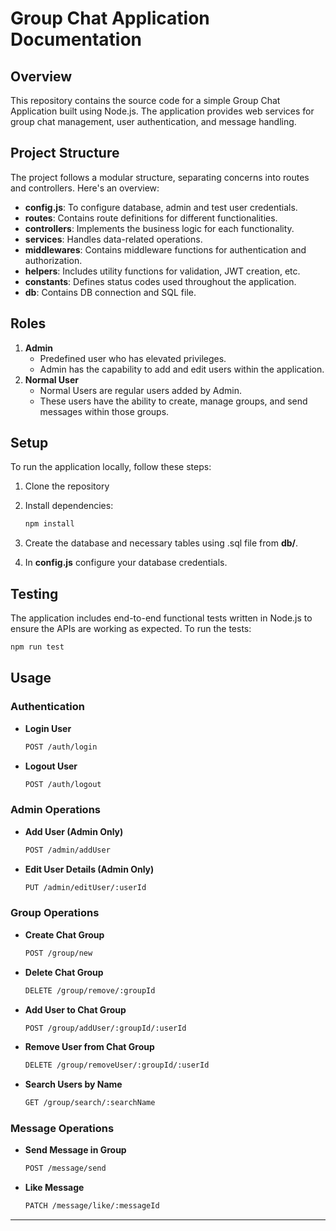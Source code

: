 # Group Chat Application Documentation

## Overview

This repository contains the source code for a simple Group Chat Application built using Node.js. The application provides web services for group chat management, user authentication, and message handling.

## Project Structure

The project follows a modular structure, separating concerns into routes and controllers. Here's an overview:

- **config.js**: To configure database, admin and test user credentials.
- **routes**: Contains route definitions for different functionalities.
- **controllers**: Implements the business logic for each functionality.
- **services**: Handles data-related operations.
- **middlewares**: Contains middleware functions for authentication and authorization.
- **helpers**: Includes utility functions for validation, JWT creation, etc.
- **constants**: Defines status codes used throughout the application.
- **db**: Contains DB connection and SQL file.

## Roles

1. **Admin**
   - Predefined user who has elevated privileges.
   - Admin has the capability to add and edit users within the application.
2. **Normal User**
   - Normal Users are regular users added by Admin.
   - These users have the ability to create, manage groups, and send messages within those groups.

## Setup

To run the application locally, follow these steps:

1. Clone the repository

2. Install dependencies:
    ```bash
    npm install
    ```
3. Create the database and necessary tables using .sql file from **db/**.
   
4. In **config.js** configure your database credentials.

## Testing

The application includes end-to-end functional tests written in Node.js to ensure the APIs are working as expected. To run the tests:

```bash
npm run test
```

## Usage

### Authentication

- **Login User**
    ```bash
    POST /auth/login
    ```

- **Logout User**
    ```bash
    POST /auth/logout
    ```

### Admin Operations

- **Add User (Admin Only)**
    ```bash
    POST /admin/addUser
    ```

- **Edit User Details (Admin Only)**
    ```bash
    PUT /admin/editUser/:userId
    ```

### Group Operations

- **Create Chat Group**
    ```bash
    POST /group/new
    ```

- **Delete Chat Group**
    ```bash
    DELETE /group/remove/:groupId
    ```

- **Add User to Chat Group**
    ```bash
    POST /group/addUser/:groupId/:userId
    ```

- **Remove User from Chat Group**
    ```bash
    DELETE /group/removeUser/:groupId/:userId
    ```

- **Search Users by Name**
    ```bash
    GET /group/search/:searchName
    ```

### Message Operations

- **Send Message in Group**
    ```bash
    POST /message/send
    ```

- **Like Message**
    ```bash
    PATCH /message/like/:messageId
    ```
---

